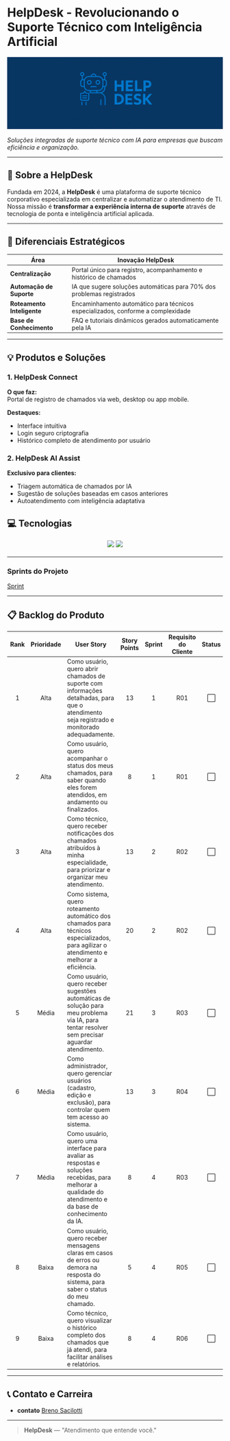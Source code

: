 # HelpDesk - Revolucionando o Suporte Técnico com Inteligência Artificial

![BannerHelp](Header.png)

_Soluções integradas de suporte técnico com IA para empresas que buscam eficiência e organização._

---

## 📌 Sobre a HelpDesk

Fundada em 2024, a **HelpDesk** é uma plataforma de suporte técnico corporativo especializada em centralizar e automatizar o atendimento de TI. Nossa missão é **transformar a experiência interna de suporte** através de tecnologia de ponta e inteligência artificial aplicada.

---


## 🚀 Diferenciais Estratégicos

| Área                       | Inovação HelpDesk                                                               |
| -------------------------- | ------------------------------------------------------------------------------- |
| **Centralização**          | Portal único para registro, acompanhamento e histórico de chamados              |
| **Automação de Suporte**   | IA que sugere soluções automáticas para 70% dos problemas registrados           |
| **Roteamento Inteligente** | Encaminhamento automático para técnicos especializados, conforme a complexidade |
| **Base de Conhecimento**   | FAQ e tutoriais dinâmicos gerados automaticamente pela IA                       |

---

## 💡 Produtos e Soluções

### 1. HelpDesk Connect
**O que faz:**  
Portal de registro de chamados via web, desktop ou app mobile.

**Destaques:**
- Interface intuitiva
- Login seguro criptografia
- Histórico completo de atendimento por usuário

### 2. HelpDesk AI Assist
**Exclusivo para clientes:**
- Triagem automática de chamados por IA
- Sugestão de soluções baseadas em casos anteriores
- Autoatendimento com inteligência adaptativa
  
## 💻 Tecnologias <a id="tecnologias"></a>

<h4 align="center">
 <a href="https://github.com/"><img src="https://img.shields.io/badge/github-%23121011.svg?style=for-the-badge&logo=github&logoColor=white"/></a>
 <a href="https://www.figma.com/"><img src="https://img.shields.io/badge/Figma-F24E1E?style=for-the-badge&logo=figma&logoColor=white"/></a>
</h4>

---

### Sprints do Projeto
[Sprint](https://github.com/acreditar/HelpDeskPIM/blob/main/sprint.md)

---
## 📋 Backlog do Produto <a id="backlog"></a>

| Rank | Prioridade | User Story                                                                                                                                                              | Story Points | Sprint | Requisito do Cliente | Status |
|:----:|:----------:|-----------------------------------------------------------------------------------------------------------------------------------------------------------------------|:------------:|:------:|:--------------------:|:------:|
|  1   |    Alta    | Como usuário, quero abrir chamados de suporte com informações detalhadas, para que o atendimento seja registrado e monitorado adequadamente.                          |      13      |   1    |         R01          |   ⬜    |
|  2   |    Alta    | Como usuário, quero acompanhar o status dos meus chamados, para saber quando eles forem atendidos, em andamento ou finalizados.                                        |      8       |   1    |         R01          |   ⬜    |
|  3   |    Alta    | Como técnico, quero receber notificações dos chamados atribuídos à minha especialidade, para priorizar e organizar meu atendimento.                                   |      13      |   2    |         R02          |   ⬜    |
|  4   |    Alta    | Como sistema, quero roteamento automático dos chamados para técnicos especializados, para agilizar o atendimento e melhorar a eficiência.                              |      20      |   2    |         R02          |   ⬜    |
|  5   |   Média    | Como usuário, quero receber sugestões automáticas de solução para meu problema via IA, para tentar resolver sem precisar aguardar atendimento.                          |      21      |   3    |         R03          |   ⬜    |
|  6   |   Média    | Como administrador, quero gerenciar usuários (cadastro, edição e exclusão), para controlar quem tem acesso ao sistema.                                                |      13      |   3    |         R04          |   ⬜    |
|  7   |   Média    | Como usuário, quero uma interface para avaliar as respostas e soluções recebidas, para melhorar a qualidade do atendimento e da base de conhecimento da IA.             |      8       |   4    |         R03          |   ⬜    |
|  8   |   Baixa    | Como usuário, quero receber mensagens claras em casos de erros ou demora na resposta do sistema, para saber o status do meu chamado.                                  |      5       |   4    |         R05          |   ⬜    |
|  9   |   Baixa    | Como técnico, quero visualizar o histórico completo dos chamados que já atendi, para facilitar análises e relatórios.                                                |      8       |   4    |         R06          |   ⬜    |

---

## 📞 Contato e Carreira

    
- **contato** [Breno Sacilotti](https://github.com/acreditar)    

---

> **HelpDesk** — "Atendimento que entende você."
